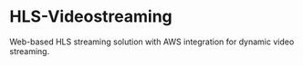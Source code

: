 # HLS-Videostreaming
Web-based HLS streaming solution with AWS integration for dynamic video streaming.
